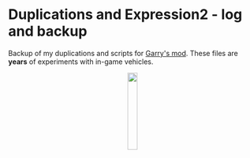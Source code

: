 # Duplications and Expression2 - log and backup

Backup of my duplications and scripts for [Garry's mod](https://gmod.facepunch.com/). These files are __years__ of experiments with in-game vehicles.  

<p align="center">
<img style="width: 20%" src="https://upload.wikimedia.org/wikipedia/commons/thumb/9/97/Garry%27s_Mod_logo.svg/1200px-Garry%27s_Mod_logo.svg.png">
</p>
